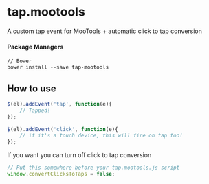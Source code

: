 # tap.mootools
A custom tap event for MooTools + automatic click to tap conversion

#### Package Managers
````
// Bower
bower install --save tap-mootools
````
How to use
----------
```javascript
$(el).addEvent('tap', function(e){
    // Tapped!
});
 ```

```javascript
$(el).addEvent('click', function(e){
    // if it's a touch device, this will fire on tap too!
});
 ```

If you want you can turn off click to tap conversion
```javascript
// Put this somewhere before your tap.mootools.js script
window.convertClicksToTaps = false;
```
